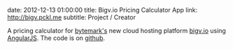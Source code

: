 date: 2012-12-13 01:00:00
title: Bigv.io Pricing Calculator App
link: http://bigv.pckl.me
subtitle: Project / Creator

A pricing calculator for [bytemark's][bm] new cloud hosting
platform [bigv.io](http://bigv.io) using [AngularJS][angular].
The code is on [github][repo].

[bm]: http://www.bytemark.co.uk
[angular]: http://angularjs.org/
[repo]: https://github.com/r4vi/bigvcalculator